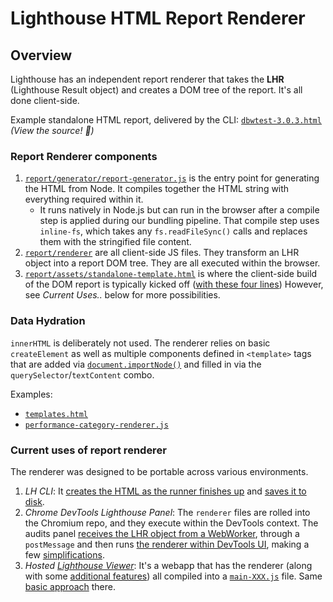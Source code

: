 # Lighthouse HTML Report Renderer

## Overview

Lighthouse has an independent report renderer that takes the **LHR** (Lighthouse Result object) and creates a DOM tree of the report. It's all done client-side.

Example standalone HTML report, delivered by the CLI: [`dbwtest-3.0.3.html`](https://googlechrome.github.io/lighthouse/reports/dbwtest-3.0.3.html) _(View the source! 📖)_

### Report Renderer components

1. [`report/generator/report-generator.js`](https://github.com/GoogleChrome/lighthouse/blob/main/report/generator/report-generator.js) is the entry point for generating the HTML from Node. It compiles together the HTML string with everything required within it.
   - It runs natively in Node.js but can run in the browser after a compile step is applied during our bundling pipeline. That compile step uses `inline-fs`, which takes any `fs.readFileSync()` calls and replaces them with the stringified file content.
1. [`report/renderer`](https://github.com/GoogleChrome/lighthouse/tree/main/report/renderer) are all client-side JS files. They transform an LHR object into a report DOM tree. They are all executed within the browser.
1. [`report/assets/standalone-template.html`](https://github.com/GoogleChrome/lighthouse/blob/main/lighthouse-core/report/html/report-template.html) is where the client-side build of the DOM report is typically kicked off ([with these four lines](https://github.com/GoogleChrome/lighthouse/blob/eda3a3e2e271249f261655f9504fd542d6acf0f8/lighthouse-core/report/html/report-template.html#L29-L33)) However, see _Current Uses.._ below for more possibilities.


### Data Hydration
`innerHTML` is deliberately not used. The renderer relies on basic `createElement` as well as multiple components defined in `<template>` tags that are added via [`document.importNode()`](https://developer.mozilla.org/en-US/docs/Web/API/Document/importNode) and filled in via the `querySelector`/`textContent` combo.

Examples:

* [`templates.html`](https://github.com/GoogleChrome/lighthouse/blob/main/report/assets/templates.html)
* [`performance-category-renderer.js`](https://github.com/GoogleChrome/lighthouse/blob/main/report/renderer/performance-category-renderer.js)

### Current uses of report renderer

The renderer was designed to be portable across various environments.

1. _LH CLI_: It [creates the HTML as the runner finishes up](https://github.com/GoogleChrome/lighthouse/blob/da3c865d698abc9365fa7bb087a08ce8c89b0a05/core/runner.js#L130-L131) and [saves it to disk](https://github.com/GoogleChrome/lighthouse/blob/da3c865d698abc9365fa7bb087a08ce8c89b0a05/cli/printer.js#L52-L70).
1. _Chrome DevTools Lighthouse Panel_: The `renderer` files are rolled into the Chromium repo, and they execute within the DevTools context. The audits panel [receives the LHR object from a WebWorker](https://github.com/ChromeDevTools/devtools-frontend/blob/e540d8037c1f724d61ae70553cc630a0453efebe/front_end/panels/lighthouse/LighthouseProtocolService.ts#L122-L142), through a `postMessage` and then runs [the renderer within DevTools UI](https://github.com/ChromeDevTools/devtools-frontend/blob/e540d8037c1f724d61ae70553cc630a0453efebe/front_end/panels/lighthouse/LighthousePanel.ts#L293-L317), making a few [simplifications](https://github.com/ChromeDevTools/devtools-frontend/blob/main/front_end/panels/lighthouse/LighthouseReportRenderer.ts).
1. _Hosted [Lighthouse Viewer](https://googlechrome.github.io/lighthouse/viewer/)_: It's a webapp that has the renderer (along with some [additional features](https://github.com/GoogleChrome/lighthouse/blob/main/report/renderer/report-ui-features.js)) all compiled into a [`main-XXX.js`](https://github.com/GoogleChrome/lighthouse/tree/main/viewer/app/src) file. Same [basic approach](https://github.com/GoogleChrome/lighthouse/blob/da3c865d698abc9365fa7bb087a08ce8c89b0a05/viewer/app/src/lighthouse-report-viewer.js#L235-L239) there.
